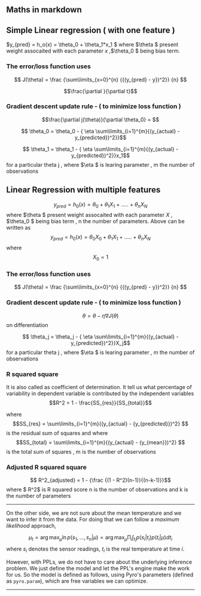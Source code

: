 ## Maths in markdown

## Simple Linear regression ( with one feature )
$y_{pred} = h_o(x) = \theta_0 + \theta_1*x_1 $  where $\theta $ present weight assocaited with each parameter $x$ ,$\theta_0 $ being bias term.

### The error/loss function uses 
$$ J(\theta) = \frac {\sum\limits_{x=0}^{n} {{(y_{pred} - y})^2}} {n} $$

$$\frac{\partial }{\partial t}$$

### Gradient descent update rule - ( to minimize loss function )

$$\frac{\partial j(\theta)}{\partial \theta_0} = $$

$$ \theta_0 = \theta_0 - { \eta \sum\limits_{i=1}^{m}{(y_{actual} - y_{predicted})^2}}$$

$$ \theta_1 = \theta_1 - { \eta \sum\limits_{i=1}^{m}{(y_{actual} - y_{predicted})^2}}x_1$$
for a particular theta j , where $\eta $ is learing parameter , m the number of observations

## Linear Regression with multiple features

$$y_{pred} = h_0(x) = \theta_0 + \theta_1X_1 + ..... + \theta_nX_N$$ 
where $\theta $ present weight assocaited with each parameter $X$ , $\theta_0 $ being bias term , n the number of parameters. Above can be written as   
$$y_{pred} = h_0(x) = \theta_0X_0 + \theta_1X_1 + ..... + \theta_nX_N$$
where 
$$X_0 = 1$$ 

### The error/loss function uses 
$$ J(\theta) = \frac {\sum\limits_{x=0}^{n} {{(y_{pred} - y})^2}} {n} $$

### Gradient descent update rule - ( to minimize loss function )

$$ \theta = \theta - {\eta \nabla J(\theta) }$$
on differentiation

$$ \theta_j = \theta_j - { \eta \sum\limits_{i=1}^{m}{(y_{actual} - y_{predicted})^2}}X_j$$
for a particular theta j , where $\eta $ is learing parameter , m the number of observations
 

### R squared square

It is also called as coefficient of determination. It tell us what percentage of variability in dependent variable is contributed by the independent variables
 $$R^2 = 1 - \frac{SS_{res}}{SS_{total}}$$
 
 where $$SS_{res} = \sum\limits_{i=1}^{m}{(y_{actual} - {y_{predicted}})^2} $$ is the residual sum of squares
 and  where $$SS_{total} = \sum\limits_{i=1}^{m}{(y_{actual} - {y_{mean}})^2} $$ is the total sum of squares 
, m is the number of observations 




### Adjusted R squared square

$$ R^2_{adjusted} = 1 - {\frac {(1 - R^2)(n-1)}{(n-k-1)}}$$
where $ R^2$ is R squared score n is the number of observations and k is the number of parameters   

---------

On the other side, we are not sure about the mean temperature and we want to infer it from the data. For doing that we can follow a *maximum likelihood* approach,

$$ \mu_{t} = \arg\max_\mu \ln p(s_1,\ldots,s_n|\mu) = \arg\max_\mu \prod_i \int_{t_i} p(s_i|t_i)p(t_i|\mu) dt_i $$
where $s_i$ denotes the sensor readings, $t_i$ is the real temperature at time $i$. 

However, with PPLs, we do not have to care about the underlying inference problem. We just define the model and let the PPL's engine make the work for us. So the model is defined as follows, using Pyro's parameters (defined as ``pyro.param``), which are free variables we can optimize.   

--------
